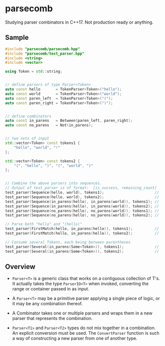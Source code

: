 # parsecomb


Studying parser combinators in C++17. Not production ready or anything.



## Sample

```cpp
#include "parsecomb/parsecomb.hpp"
#include "parsecomb/test_parser.hpp"
#include <string>
#include <vector>

using Token = std::string;


// define parsers of type Parser<Token>
auto const hello       = TokenParser<Token>("hello");
auto const world       = TokenParser<Token>("world");
auto const paren_left  = TokenParser<Token>("(");
auto const paren_right = TokenParser<Token>(")");


// define combinators
auto const in_parens   = Between(paren_left, paren_right);
auto const no_parens   = Not(in_parens);


// two sets of input
std::vector<Token> const tokens1 {
    "hello", "world", "!"
};

std::vector<Token> const tokens2 {
    "(", "hello", ")", "(", "world", ")"
};


// Combine the above parsers into sequences.
// Output of test_parser is of format:  [is_success, remaining_count]
test_parser(Sequence(hello, world), tokens1);                       // [true, 1]
test_parser(Sequence(hello, world), tokens2);                       // [false,6]
test_parser(Sequence(in_parens(hello), in_parens(world)), tokens1); // [false,3]
test_parser(Sequence(in_parens(hello), in_parens(world)), tokens2); // [true, 0]
test_parser(Sequence(no_parens(hello), no_parens(world)), tokens1); // [true, 1]
test_parser(Sequence(no_parens(hello), no_parens(world)), tokens2); // [false,6]

// Parse both "hello" and "(hello)"
test_parser(FirstMatch(hello, in_parens(hello)), tokens1);          // [true, 2]
test_parser(FirstMatch(hello, in_parens(hello)), tokens2);          // [true, 3]

// Consume several Tokens, each being between parentheses
test_parser(Several(in_parens(Some<Token>)), tokens1);              // [false,3]
test_parser(Several(in_parens(Some<Token>)), tokens2);              // [true, 0]


```



## Overview

- `Parser<T>` is a generic class that works on a contiguous collection of T's. It actually takes the type `ParserIO<T>` when invoked, converting the range or container passed in as input.

- A `Parser<T>` may be a primitive parser applying a single piece of logic, or it may be any combination thereof.

- A Combinator takes one or multiple parsers and wraps them in a new parser that represents the combination.

- `Parser<T1>` and `Parser<T2>` types do not mix together in a combination. An explicit conversion must be used. The `ConvertParser` function is such a way of constructing a new parser from one of another type.

